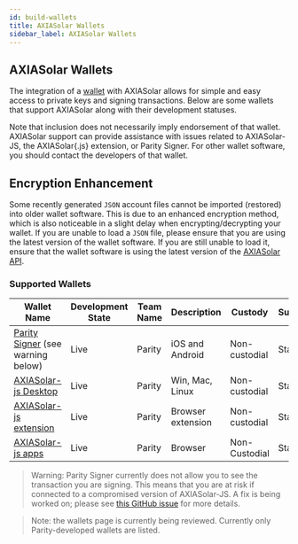 ```yaml
---
id: build-wallets
title: AXIASolar Wallets
sidebar_label: AXIASolar Wallets
---
```


## AXIASolar Wallets

The integration of a [wallet](https://wiki.axiasolar.network/docs/en/glossary#wallet) with AXIASolar allows for simple and easy access to private keys and signing transactions. Below are some wallets that support AXIASolar along with their development statuses.

Note that inclusion does not necessarily imply endorsement of that wallet. AXIASolar support can provide assistance with issues related to AXIASolar-JS, the AXIASolar{.js} extension, or Parity Signer. For other wallet software, you should contact the developers of that wallet.

## Encryption Enhancement

Some recently generated `JSON` account files cannot be imported (restored) into older wallet software. This is due to an enhanced encryption method, which is also noticeable in a slight delay when encrypting/decrypting your wallet. If you are unable to load a `JSON` file, please ensure that you are using the latest version of the wallet software. If you are still unable to load it, ensure that the wallet software is using the latest version of the [AXIASolar API](https://axiasolar.js.org/api/).

### Supported Wallets

| Wallet Name                                                         | Development State | Team Name | Description       | Custody       | Supports |
| ------------------------------------------------------------------- | ----------------- | --------- | ----------------- | ------------- | -------- |
| [Parity Signer](https://www.parity.io/signer/) (see warning below)  | Live              | Parity    | iOS and Android   | Non-custodial | Staking  |
| [AXIASolar-js Desktop](https://github.com/axiasolar-js/apps/releases) | Live              | Parity    | Win, Mac, Linux   | Non-custodial | Staking  |
| [AXIASolar-js extension](https://github.com/axiasolar-js/extension)   | Live              | Parity    | Browser extension | Non-custodial | Staking  |
| [AXIASolar-js apps](https://axiasolar.js.org/apps/#/accounts)         | Live              | Parity    | Browser           | Non-Custodial | Staking  |

> Warning: Parity Signer currently does not allow you to see the transaction you are signing. This means that you are at risk if connected to a compromised version of AXIASolar-JS. A fix is being worked on; please see [this GitHub issue](https://github.com/paritytech/parity-signer/issues/724) for more details.

> Note: the wallets page is currently being reviewed. Currently only Parity-developed wallets are listed.
